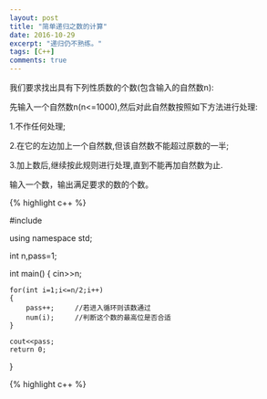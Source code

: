 ```yaml
---
layout: post
title: "简单递归之数的计算"
date: 2016-10-29
excerpt: "递归仍不熟练。"
tags: [C++]
comments: true
---
```


我们要求找出具有下列性质数的个数(包含输入的自然数n):

先输入一个自然数n(n<=1000),然后对此自然数按照如下方法进行处理:

1.不作任何处理;

2.在它的左边加上一个自然数,但该自然数不能超过原数的一半;

3.加上数后,继续按此规则进行处理,直到不能再加自然数为止.

输入一个数，输出满足要求的数的个数。

{% highlight c++ %}

#include <iostream>

using namespace std;

int n,pass=1;

int main()
{
   	cin>>n;

	for(int i=1;i<=n/2;i++)
	{
  		pass++;     //若进入循环则该数通过
  		num(i);     //判断这个数的最高位是否合适
	}

    cout<<pass;
    return 0;
}

{% highlight c++ %}